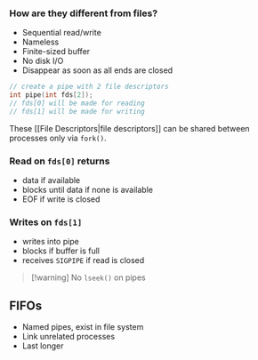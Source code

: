 ### How are they different from files?
- Sequential read/write
- Nameless
- Finite-sized buffer
- No disk I/O
- Disappear as soon as all ends are closed

```c
// create a pipe with 2 file descriptors
int pipe(int fds[2]);
// fds[0] will be made for reading
// fds[1] will be made for writing
```

These [[File Descriptors|file descriptors]] can be shared between processes only via `fork()`.

### Read on `fds[0]` returns
- data if available
- blocks until data if none is available
- EOF if write is closed

### Writes on `fds[1]`
- writes into pipe
- blocks if buffer is full
- receives `SIGPIPE` if read is closed

>[!warning] No `lseek()` on pipes

## FIFOs
- Named pipes, exist in file system
- Link unrelated processes
- Last longer
